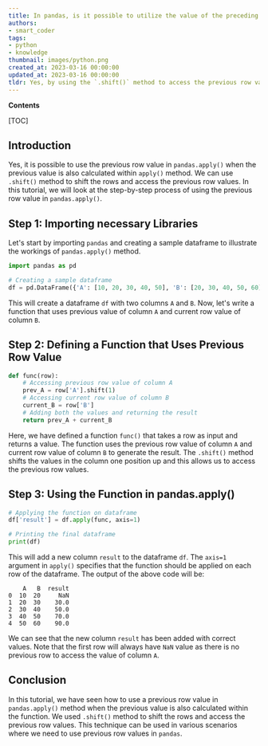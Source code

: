 ```yaml
---
title: In pandas, is it possible to utilize the value of the preceding row in the dataframe.apply function when the previous value is also computed in the apply?
authors:
- smart_coder
tags:
- python
- knowledge
thumbnail: images/python.png
created_at: 2023-03-16 00:00:00
updated_at: 2023-03-16 00:00:00
tldr: Yes, by using the `.shift()` method to access the previous row value within the `apply` function.
---
```


**Contents**

[TOC]

Introduction
------------

Yes, it is possible to use the previous row value in `pandas.apply()` when the previous value is also calculated within `apply()` method. We can use `.shift()` method to shift the rows and access the previous row values. In this tutorial, we will look at the step-by-step process of using the previous row value in `pandas.apply()`.


Step 1: Importing necessary Libraries
-------------------------------------

Let's start by importing `pandas` and creating a sample dataframe to illustrate the workings of `pandas.apply()` method.


```python
import pandas as pd

# Creating a sample dataframe
df = pd.DataFrame({'A': [10, 20, 30, 40, 50], 'B': [20, 30, 40, 50, 60]})
```

This will create a dataframe `df` with two columns `A` and `B`. Now, let's write a function that uses previous value of column `A` and current row value of column `B`.


Step 2: Defining a Function that Uses Previous Row Value
--------------------------------------------------------

```python
def func(row):
    # Accessing previous row value of column A
    prev_A = row['A'].shift(1)
    # Accessing current row value of column B
    current_B = row['B']
    # Adding both the values and returning the result
    return prev_A + current_B
```

Here, we have defined a function `func()` that takes a row as input and returns a value. The function uses the previous row value of column `A` and current row value of column `B` to generate the result. The `.shift()` method shifts the values in the column one position up and this allows us to access the previous row values.


Step 3: Using the Function in pandas.apply()
--------------------------------------------

```python
# Applying the function on dataframe
df['result'] = df.apply(func, axis=1)

# Printing the final dataframe
print(df)
```

This will add a new column `result` to the dataframe `df`. The `axis=1` argument in `apply()` specifies that the function should be applied on each row of the dataframe. The output of the above code will be:

```
    A   B  result
0  10  20     NaN
1  20  30    30.0
2  30  40    50.0
3  40  50    70.0
4  50  60    90.0
```

We can see that the new column `result` has been added with correct values. Note that the first row will always have `NaN` value as there is no previous row to access the value of column `A`.


Conclusion
----------

In this tutorial, we have seen how to use a previous row value in `pandas.apply()` method when the previous value is also calculated within the function. We used `.shift()` method to shift the rows and access the previous row values. This technique can be used in various scenarios where we need to use previous row values in `pandas`.
